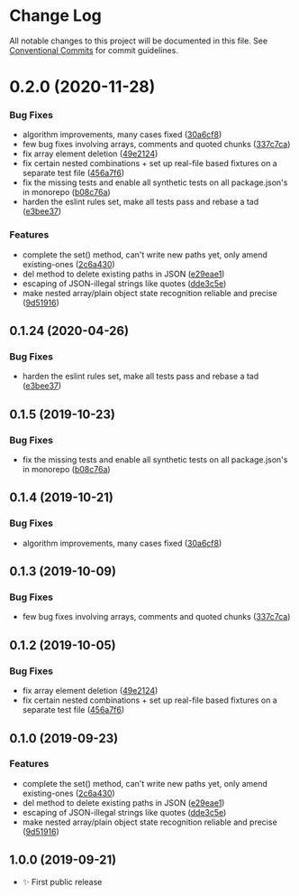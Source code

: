 # Change Log

All notable changes to this project will be documented in this file.
See [Conventional Commits](https://conventionalcommits.org) for commit guidelines.

# 0.2.0 (2020-11-28)


### Bug Fixes

* algorithm improvements, many cases fixed ([30a6cf8](https://git.sr.ht/~royston/codsen/commits/30a6cf8ff639059507935ff348d4d9700ca8fec7))
* few bug fixes involving arrays, comments and quoted chunks ([337c7ca](https://git.sr.ht/~royston/codsen/commits/337c7cad0935d7b1b2449d6b69175f5a3c02b8c4))
* fix array element deletion ([49e2124](https://git.sr.ht/~royston/codsen/commits/49e2124db105476262985d9c58248cc4dc644b6e))
* fix certain nested combinations + set up real-file based fixtures on a separate test file ([456a7f6](https://git.sr.ht/~royston/codsen/commits/456a7f66dcc9134a745e85d99a1607fd0144b5ba))
* fix the missing tests and enable all synthetic tests on all package.json's in monorepo ([b08c76a](https://git.sr.ht/~royston/codsen/commits/b08c76a51546f9e02450e9bbd8eb3e52be1ecfe4))
* harden the eslint rules set, make all tests pass and rebase a tad ([e3bee37](https://git.sr.ht/~royston/codsen/commits/e3bee37319d31f480a7d25e74c0168dacb64addd))


### Features

* complete the set() method, can't write new paths yet, only amend existing-ones ([2c6a430](https://git.sr.ht/~royston/codsen/commits/2c6a43099b2cf5d0cf2241118166fcd1ce6bd637))
* del method to delete existing paths in JSON ([e29eae1](https://git.sr.ht/~royston/codsen/commits/e29eae15144b79f629e8ec8940d8c43dbcffd050))
* escaping of JSON-illegal strings like quotes ([dde3c5e](https://git.sr.ht/~royston/codsen/commits/dde3c5e7080dd79a5cecdea1c3feb4d332ba6bee))
* make nested array/plain object state recognition reliable and precise ([9d51916](https://git.sr.ht/~royston/codsen/commits/9d519168030f735b24ed5353cd910830e70dcbf0))





## 0.1.24 (2020-04-26)

### Bug Fixes

- harden the eslint rules set, make all tests pass and rebase a tad ([e3bee37](https://gitlab.com/codsen/codsen/commit/e3bee37319d31f480a7d25e74c0168dacb64addd))

## 0.1.5 (2019-10-23)

### Bug Fixes

- fix the missing tests and enable all synthetic tests on all package.json's in monorepo ([b08c76a](https://gitlab.com/codsen/codsen/commit/b08c76a51546f9e02450e9bbd8eb3e52be1ecfe4))

## 0.1.4 (2019-10-21)

### Bug Fixes

- algorithm improvements, many cases fixed ([30a6cf8](https://gitlab.com/codsen/codsen/commit/30a6cf8ff639059507935ff348d4d9700ca8fec7))

## 0.1.3 (2019-10-09)

### Bug Fixes

- few bug fixes involving arrays, comments and quoted chunks ([337c7ca](https://gitlab.com/codsen/codsen/commit/337c7cad0935d7b1b2449d6b69175f5a3c02b8c4))

## 0.1.2 (2019-10-05)

### Bug Fixes

- fix array element deletion ([49e2124](https://gitlab.com/codsen/codsen/commit/49e2124))
- fix certain nested combinations + set up real-file based fixtures on a separate test file ([456a7f6](https://gitlab.com/codsen/codsen/commit/456a7f6))

## 0.1.0 (2019-09-23)

### Features

- complete the set() method, can't write new paths yet, only amend existing-ones ([2c6a430](https://gitlab.com/codsen/codsen/commit/2c6a430))
- del method to delete existing paths in JSON ([e29eae1](https://gitlab.com/codsen/codsen/commit/e29eae1))
- escaping of JSON-illegal strings like quotes ([dde3c5e](https://gitlab.com/codsen/codsen/commit/dde3c5e))
- make nested array/plain object state recognition reliable and precise ([9d51916](https://gitlab.com/codsen/codsen/commit/9d51916))

## 1.0.0 (2019-09-21)

- ✨ First public release
